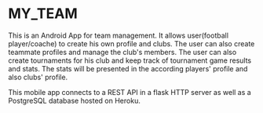 # MY_TEAM
This is an Android App for team management. It allows user(football player/coache) to create his own profile and clubs. The user can also create teammate profiles and manage the club's members. The user can also create tournaments for his club and keep track of tournament game results and stats. The stats will be presented in the according players' profile and also clubs' profile.

This mobile app connects to a REST API in a flask HTTP server as well as a PostgreSQL database hosted on Heroku.
